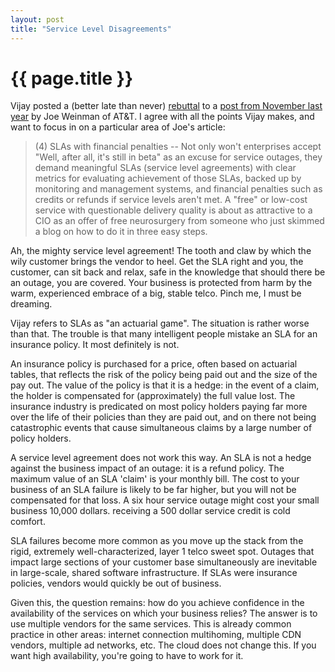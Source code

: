 ```yaml
---
layout: post
title: "Service Level Disagreements"
---
```


# {{ page.title }}

Vijay posted a (better late than never) [rebuttal](http://vijaygill.wordpress.com/2009/07/15/cloud/) to a [post from November last year](http://www.hpcinthecloud.com/hpccloud/2008-11-03/10_reasons_why_telcos_will_dominate_enterprise_cloud_computing.html) by Joe Weinman of AT&T.  I agree with all the points Vijay makes, and want to focus in on a particular area of Joe's article:  
  
> (4) SLAs with financial penalties -- Not only won't enterprises accept "Well, after all, it's still in beta" as an excuse for service outages, they demand meaningful SLAs (service level agreements) with clear metrics for evaluating achievement of those SLAs, backed up by monitoring and management systems, and financial penalties such as credits or refunds if service levels aren't met. A "free" or low-cost service with questionable delivery quality is about as attractive to a CIO as an offer of free neurosurgery from someone who just skimmed a blog on how to do it in three easy steps.
  
Ah, the mighty service level agreement!  The tooth and claw by which the wily customer brings the vendor to heel.  Get the SLA right and you, the customer, can sit back and relax, safe in the knowledge that should there be an outage, you are covered.  Your business is protected from harm by the warm, experienced embrace of a big, stable telco.  Pinch me, I must be dreaming.  
  
Vijay refers to SLAs as "an actuarial game".  The situation is rather worse than that.  The trouble is that many intelligent people mistake an SLA for an insurance policy.  It most definitely is not.
  
An insurance policy is purchased for a price, often based on actuarial tables, that reflects the risk of the policy being paid out and the size of the pay out.  The value of the policy is that it is a hedge: in the event of a claim, the holder is compensated for (approximately) the full value lost.  The insurance industry is predicated on most policy holders paying far more over the life of their policies than they are paid out, and on there not being catastrophic events that cause simultaneous claims by a large number of policy holders.  
  
A service level agreement does not work this way.  An SLA is not a hedge against the business impact of an outage: it is a refund policy.  The maximum value of an SLA 'claim' is your monthly bill.  The cost to your business of an SLA failure is likely to be far higher, but you will not be compensated for that loss.  A six hour service outage might cost your small business 10,000 dollars.  receiving a 500 dollar service credit is cold comfort.  
  
SLA failures become more common as you move up the stack from the rigid, extremely well-characterized, layer 1 telco sweet spot.  Outages that impact large sections of your customer base simultaneously are inevitable in large-scale, shared software infrastructure.  If SLAs were insurance policies, vendors would quickly be out of business.
  
Given this, the question remains: how do you achieve confidence in the availability of the services on which your business relies?  The answer is to use multiple vendors for the same services.  This is already common practice in other areas: internet connection multihoming, multiple CDN vendors, multiple ad networks, etc.  The cloud does not change this.  If you want high availability, you're going to have to work for it.
